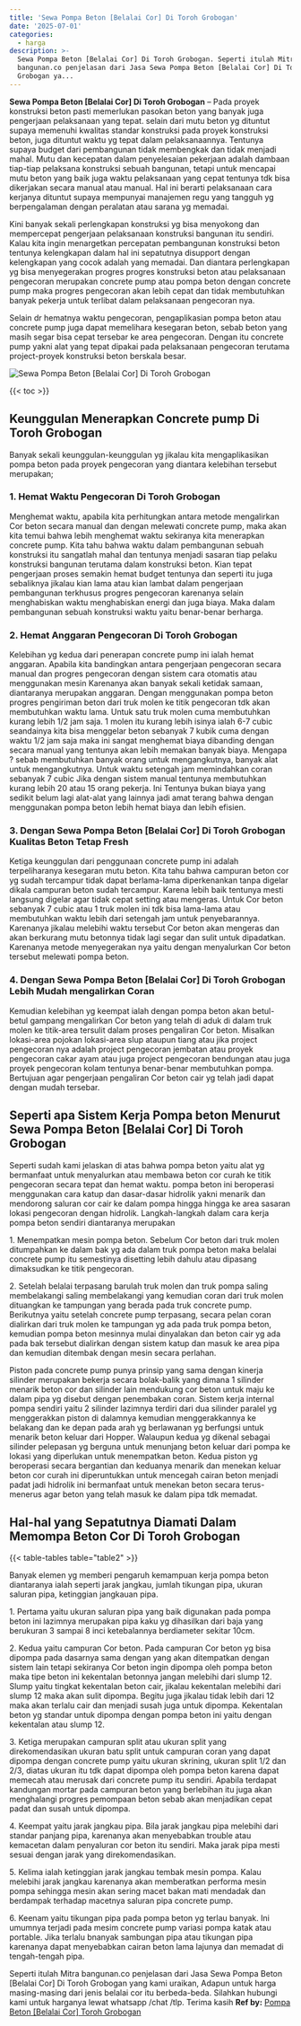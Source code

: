 ```yaml
---
title: 'Sewa Pompa Beton [Belalai Cor] Di Toroh Grobogan'
date: '2025-07-01'
categories:
  - harga
description: >-
  Sewa Pompa Beton [Belalai Cor] Di Toroh Grobogan. Seperti itulah Mitra
  bangunan.co penjelasan dari Jasa Sewa Pompa Beton [Belalai Cor] Di Toroh
  Grobogan ya...
---
```


**Sewa Pompa Beton \[Belalai Cor\] Di Toroh Grobogan** – Pada proyek konstruksi beton pasti memerlukan pasokan beton yang banyak juga pengerjaan pelaksanaan yang tepat. selain dari mutu beton yg dituntut supaya memenuhi kwalitas standar konstruksi pada proyek konstruksi beton, juga dituntut waktu yg tepat dalam pelaksanaannya. Tentunya supaya budget dari pembangunan tidak membengkak dan tidak menjadi mahal. Mutu dan kecepatan dalam penyelesaian pekerjaan adalah dambaan tiap-tiap pelaksana konstruksi sebuah bangunan, tetapi untuk mencapai mutu beton yang baik juga waktu pelaksanaan yang cepat tentunya tdk bisa dikerjakan secara manual atau manual. Hal ini berarti pelaksanaan cara kerjanya dituntut supaya mempunyai manajemen regu yang tangguh yg berpengalaman dengan peralatan atau sarana yg memadai.

Kini banyak sekali perlengkapan konstruksi yg bisa menyokong dan mempercepat pengerjaan pelaksanaan konstruksi bangunan itu sendiri. Kalau kita ingin menargetkan percepatan pembangunan konstruksi beton tentunya kelengkapan dalam hal ini sepatutnya disupport dengan kelengkapan yang cocok adalah yang memadai. Dan diantara perlengkapan yg bisa menyegerakan progres progres konstruksi beton atau pelaksanaan pengecoran merupakan concrete pump atau pompa beton dengan concrete pump maka progres pengecoran akan lebih cepat dan tidak membutuhkan banyak pekerja untuk terlibat dalam pelaksanaan pengecoran nya.

Selain dr hematnya waktu pengecoran, pengaplikasian pompa beton atau concrete pump juga dapat memelihara kesegaran beton, sebab beton yang masih segar bisa cepat tersebar ke area pengecoran. Dengan itu concrete pump yakni alat yang tepat dipakai pada pelaksanaan pengecoran terutama project-proyek konstruksi beton berskala besar.

![Sewa Pompa Beton [Belalai Cor] Di Toroh Grobogan](/images/sewa-concrete-pump-10.png)

{{< toc >}}

## Keunggulan Menerapkan Concrete pump Di Toroh Grobogan

Banyak sekali keunggulan-keunggulan yg jikalau kita mengaplikasikan pompa beton pada proyek pengecoran yang diantara kelebihan tersebut merupakan;

### 1\. Hemat Waktu Pengecoran Di Toroh Grobogan

Menghemat waktu, apabila kita perhitungkan antara metode mengalirkan Cor beton secara manual dan dengan melewati concrete pump, maka akan kita temui bahwa lebih menghemat waktu sekiranya kita menerapkan concrete pump. Kita tahu bahwa waktu dalam pembangunan sebuah konstruksi itu sangatlah mahal dan tentunya menjadi sasaran tiap pelaku konstruksi bangunan terutama dalam konstruksi beton. Kian tepat pengerjaan proses semakin hemat budget tentunya dan seperti itu juga sebaliknya jikalau kian lama atau kian lambat dalam pengerjaan pembangunan terkhusus progres pengecoran karenanya selain menghabiskan waktu menghabiskan energi dan juga biaya. Maka dalam pembangunan sebuah konstruksi waktu yaitu benar-benar berharga.

### 2\. Hemat Anggaran Pengecoran Di Toroh Grobogan

Kelebihan yg kedua dari penerapan concrete pump ini ialah hemat anggaran. Apabila kita bandingkan antara pengerjaan pengecoran secara manual dan progres pengecoran dengan sistem cara otomatis atau menggunakan mesin Karenanya akan banyak sekali ketidak samaan, diantaranya merupakan anggaran. Dengan menggunakan pompa beton progres pengiriman beton dari truk molen ke titik pengecoran tdk akan membutuhkan waktu lama. Untuk satu truk molen cuma membutuhkan kurang lebih 1/2 jam saja. 1 molen itu kurang lebih isinya ialah 6-7 cubic seandainya kita bisa menggelar beton sebanyak 7 kubik cuma dengan waktu 1/2 jam saja maka ini sangat menghemat biaya dibanding dengan secara manual yang tentunya akan lebih memakan banyak biaya. Mengapa ? sebab membutuhkan banyak orang untuk mengangkutnya, banyak alat untuk mengangkutnya. Untuk waktu setengah jam memindahkan coran sebanyak 7 cubic Jika dengan sistem manual tentunya membutuhkan kurang lebih 20 atau 15 orang pekerja. Ini Tentunya bukan biaya yang sedikit belum lagi alat-alat yang lainnya jadi amat terang bahwa dengan menggunakan pompa beton lebih hemat biaya dan lebih efisien.

### 3\. Dengan Sewa Pompa Beton \[Belalai Cor\] Di Toroh Grobogan Kualitas Beton Tetap Fresh

Ketiga keunggulan dari penggunaan concrete pump ini adalah terpeliharanya kesegaran mutu beton. Kita tahu bahwa campuran beton cor yg sudah tercampur tidak dapat berlama-lama diperkenankan tanpa digelar dikala campuran beton sudah tercampur. Karena lebih baik tentunya mesti langsung digelar agar tidak cepat setting atau mengeras. Untuk Cor beton sebanyak 7 cubic atau 1 truk molen ini tdk bisa lama-lama atau membutuhkan waktu lebih dari setengah jam untuk penyebarannya. Karenanya jikalau melebihi waktu tersebut Cor beton akan mengeras dan akan berkurang mutu betonnya tidak lagi segar dan sulit untuk dipadatkan. Karenanya metode menyegerakan nya yaitu dengan menyalurkan Cor beton tersebut melewati pompa beton.

### 4\. Dengan Sewa Pompa Beton \[Belalai Cor\] Di Toroh Grobogan Lebih Mudah mengalirkan Coran

Kemudian kelebihan yg keempat ialah dengan pompa beton akan betul-betul gampang mengalirkan Cor beton yang telah di aduk di dalam truk molen ke titik-area tersulit dalam proses pengaliran Cor beton. Misalkan lokasi-area pojokan lokasi-area slup ataupun tiang atau jika project pengecoran nya adalah project pengecoran jembatan atau proyek pengecoran cakar ayam atau juga project pengecoran bendungan atau juga proyek pengecoran kolam tentunya benar-benar membutuhkan pompa. Bertujuan agar pengerjaan pengaliran Cor beton cair yg telah jadi dapat dengan mudah tersebar.

## Seperti apa Sistem Kerja Pompa beton Menurut Sewa Pompa Beton \[Belalai Cor\] Di Toroh Grobogan

Seperti sudah kami jelaskan di atas bahwa pompa beton yaitu alat yg bermanfaat untuk menyalurkan atau membawa beton cor curah ke titik pengecoran secara tepat dan hemat waktu. pompa beton ini beroperasi menggunakan cara katup dan dasar-dasar hidrolik yakni menarik dan mendorong saluran cor cair ke dalam pompa hingga hingga ke area sasaran lokasi pengecoran dengan hidrolik. Langkah-langkah dalam cara kerja pompa beton sendiri diantaranya merupakan

1\. Menempatkan mesin pompa beton. Sebelum Cor beton dari truk molen ditumpahkan ke dalam bak yg ada dalam truk pompa beton maka belalai concrete pump itu semestinya disetting lebih dahulu atau dipasang dimaksudkan ke titik pengecoran.

2\. Setelah belalai terpasang barulah truk molen dan truk pompa saling membelakangi saling membelakangi yang kemudian coran dari truk molen dituangkan ke tampungan yang berada pada truk concrete pump. Berikutnya yaitu setelah concrete pump terpasang, secara pelan coran dialirkan dari truk molen ke tampungan yg ada pada truk pompa beton, kemudian pompa beton mesinnya mulai dinyalakan dan beton cair yg ada pada bak tersebut dialirkan dengan sistem katup dan masuk ke area pipa dan kemudian ditembak dengan mesin secara perlahan.

Piston pada concrete pump punya prinsip yang sama dengan kinerja silinder merupakan bekerja secara bolak-balik yang dimana 1 silinder menarik beton cor dan silinder lain mendukung cor beton untuk maju ke dalam pipa yg disebut dengan penembakan coran. Sistem kerja internal pompa sendiri yaitu 2 silinder lazimnya terdiri dari dua silinder paralel yg menggerakkan piston di dalamnya kemudian menggerakkannya ke belakang dan ke depan pada arah yg berlawanan yg berfungsi untuk menarik beton keluar dari Hopper. Walaupun kedua yg dikenal sebagai silinder pelepasan yg berguna untuk menunjang beton keluar dari pompa ke lokasi yang diperlukan untuk menempatkan beton. Kedua piston yg beroperasi secara bergantian dan keduanya menarik dan menekan keluar beton cor curah ini diperuntukkan untuk mencegah cairan beton menjadi padat jadi hidrolik ini bermanfaat untuk menekan beton secara terus-menerus agar beton yang telah masuk ke dalam pipa tdk memadat.

## Hal-hal yang Sepatutnya Diamati Dalam Memompa Beton Cor Di Toroh Grobogan

{{< table-tables table="table2" >}}

Banyak elemen yg memberi pengaruh kemampuan kerja pompa beton diantaranya ialah seperti jarak jangkau, jumlah tikungan pipa, ukuran saluran pipa, ketinggian jangkauan pipa.

1\. Pertama yaitu ukuran saluran pipa yang baik digunakan pada pompa beton ini lazimnya merupakan pipa kaku yg dihasilkan dari baja yang berukuran 3 sampai 8 inci ketebalannya berdiameter sekitar 10cm.

2\. Kedua yaitu campuran Cor beton. Pada campuran Cor beton yg bisa dipompa pada dasarnya sama dengan yang akan ditempatkan dengan sistem lain tetapi sekiranya Cor beton ingin dipompa oleh pompa beton maka tipe beton ini kekentalan betonnya jangan melebihi dari slump 12. Slump yaitu tingkat kekentalan beton cair, jikalau kekentalan melebihi dari slump 12 maka akan sulit dipompa. Begitu juga jikalau tidak lebih dari 12 maka akan terlalu cair dan menjadi susah juga untuk dipompa. Kekentalan beton yg standar untuk dipompa dengan pompa beton ini yaitu dengan kekentalan atau slump 12.

3\. Ketiga merupakan campuran split atau ukuran split yang direkomendasikan ukuran batu split untuk campuran coran yang dapat dipompa dengan concrete pump yaitu ukuran skrining, ukuran split 1/2 dan 2/3, diatas ukuran itu tdk dapat dipompa oleh pompa beton karena dapat memecah atau merusak dari concrete pump itu sendiri. Apabila terdapat kandungan mortar pada campuran beton yang berlebihan itu juga akan menghalangi progres pemompaan beton sebab akan menjadikan cepat padat dan susah untuk dipompa.

4\. Keempat yaitu jarak jangkau pipa. Bila jarak jangkau pipa melebihi dari standar panjang pipa, karenanya akan menyebabkan trouble atau kemacetan dalam penyaluran cor beton itu sendiri. Maka jarak pipa mesti sesuai dengan jarak yang direkomendasikan.

5\. Kelima ialah ketinggian jarak jangkau tembak mesin pompa. Kalau melebihi jarak jangkau karenanya akan memberatkan performa mesin pompa sehingga mesin akan sering macet bakan mati mendadak dan berdampak terhadap macetnya saluran pipa concrete pump.

6\. Keenam yaitu tikungan pipa pada pompa beton yg terlau banyak. Ini umumnya terjadi pada mesim concrete pump variasi pompa katak atau portable. Jika terlalu bnanyak sambungan pipa atau tikungan pipa karenanya dapat menyebabkan cairan beton lama lajunya dan memadat di tengah-tengah pipa.

Seperti itulah Mitra bangunan.co penjelasan dari Jasa Sewa Pompa Beton \[Belalai Cor\] Di Toroh Grobogan yang kami uraikan, Adapun untuk harga masing-masing dari jenis belalai cor itu berbeda-beda. Silahkan hubungi kami untuk harganya lewat whatsapp /chat /tlp. Terima kasih
**Ref by:** [Pompa Beton [Belalai Cor] Toroh Grobogan](https://id.wikipedia.org/wiki/Pompa)
